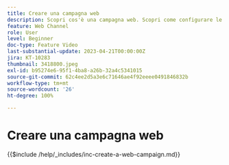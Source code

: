 ```yaml
---
title: Creare una campagna web
description: Scopri cos'è una campagna web. Scopri come configurare le proprietà della campagna web, rivederla e pubblicarla.
feature: Web Channel
role: User
level: Beginner
doc-type: Feature Video
last-substantial-update: 2023-04-21T00:00:00Z
jira: KT-10283
thumbnail: 3418800.jpeg
exl-id: b95274e6-95f1-4ba8-a26b-32a4c5341015
source-git-commit: 62c4ee2d5a3e6c71646ae4f92eeee0491846832b
workflow-type: tm+mt
source-wordcount: '26'
ht-degree: 100%

---
```


# Creare una campagna web

{{$include /help/_includes/inc-create-a-web-campaign.md}}
